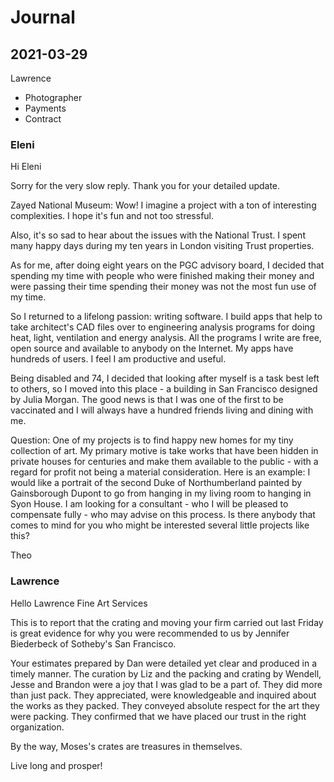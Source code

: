 # Journal

## 2021-03-29

Lawrence

* Photographer
* Payments
* Contract

### Eleni

Hi Eleni

Sorry for the very slow reply. Thank you for your detailed update.

Zayed National Museum: Wow! I imagine a project with a ton of interesting complexities. I hope it's fun and not too stressful.

Also, it's so sad to hear about the issues with the National Trust. I spent many happy days during my ten years in London visiting Trust properties.

As for me, after doing eight years on the PGC advisory board, I decided that spending my time with people who were finished making their money and were passing their time spending their money was not the most fun use of my time.

So I returned to a lifelong passion: writing software. I build apps that help to take architect's CAD files over to engineering analysis programs for doing heat, light, ventilation and energy analysis. All the programs I write are free, open source and available to anybody on the Internet. My apps have hundreds of users. I feel I am productive and useful.

Being disabled and 74, I decided that looking after myself is a task best left to others, so I moved into this place - a building in San Francisco designed by Julia Morgan. The good news is that I was one of the first to be vaccinated and I will always have a hundred friends living and dining with me.

Question: One of my projects is to find happy new homes for my tiny collection of art. My primary motive is take works that have been hidden in private houses for centuries and make them available to the public - with a regard for profit not being a material consideration. Here is an example: I would like a portrait of the second Duke of Northumberland painted by Gainsborough Dupont to go from hanging in my living room to hanging in Syon House. I am looking for a consultant - who I will be pleased to compensate fully - who may advise on this process. Is there anybody that comes to mind for you who might be interested several little projects like this?

Theo


### Lawrence

Hello Lawrence Fine Art Services

This is to report that the crating and moving your firm carried out last Friday is great evidence for why you were recommended to us by Jennifer Biederbeck of Sotheby's San Francisco.

Your estimates prepared by Dan were detailed yet clear and produced in a timely manner. The curation by Liz and the packing and crating by Wendell, Jesse and Brandon were a joy that I was glad to be a part of.  They did more than just pack. They appreciated, were knowledgeable and inquired about the works as they packed. They conveyed absolute respect for the art they were packing. They confirmed that we have placed our trust in the right organization.

By the way, Moses's crates are treasures in themselves.

Live long and prosper!
